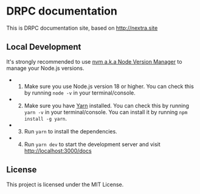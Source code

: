 # DRPC documentation

This is DRPC documentation site, based on http://nextra.site

## Local Development

It's strongly recommended to use [nvm a.k.a Node Version Manager](https://github.com/nvm-sh/nvm?tab=readme-ov-file#installing-and-updating) to manage your Node.js versions.

- 1. Make sure you use Node.js version 18 or higher.
     You can check this by running `node -v` in your terminal/console.

- 2. Make sure you have [Yarn](https://www.npmjs.com/package/yarn) installed.
     You can check this by running `yarn -v` in your terminal/console.
     You can install it by running `npm install -g yarn`.

- 3. Run `yarn` to install the dependencies.

- 4. Run `yarn dev` to start the development server and visit [http://localhost:3000/docs](http://localhost:3000/docs)

## License

This project is licensed under the MIT License.

